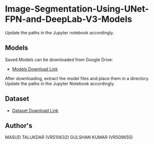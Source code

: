 # Image-Segmentation-Using-UNet-FPN-and-DeepLab-V3-Models

Update the paths in the Jupyter notebook accordingly.

## Models

Saved Models can be downloaded from Google Drive:

- [Models Download Link](https://drive.google.com/file/d/1zBaGBYfFHF0gn0YHqZ_sPZPx45-JmTkC/view?usp=sharing)

After downloading, extract the model files and place them in a directory. Update the paths in the Jupyter Notebook accordingly.

## Dataset

- [Dataset Download Link](https://drive.google.com/file/d/108BC3EEcT2eHhBj5gQUZfHE199nwQksc/view?usp=sharing)


## Author's 
MASUD TALUKDAR (VR510632)
GULSHAN KUMAR (VR509655)
